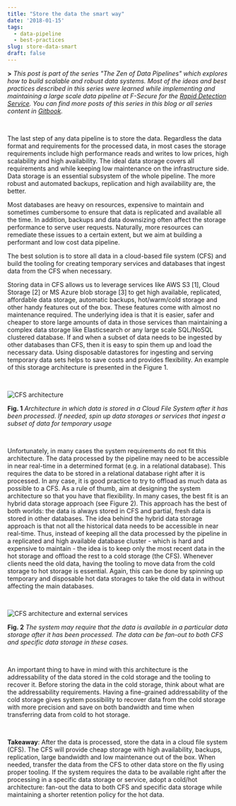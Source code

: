 ```yaml
---
title: "Store the data the smart way"
date: '2018-01-15'
tags:
  - data-pipeline
  - best-practices
slug: store-data-smart
draft: false
---
```


**>** *This post is part of the series "The Zen of Data Pipelines" which explores how to build scalable and robust data systems. Most of the ideas and best practices described in this series were learned while implementing and maintaining a large scale data pipeline at F-Secure for the [Rapid Detection Service](https://www.f-secure.com/en/web/business_global/rapid-detection-service). You can find more posts of this series in this blog or all series content in [Gitbook](https://www.gitbook.com/book/gpestana/the-zen-of-data-pipelines/details).*

<br>

The last step of any data pipeline is to store the data. Regardless the data format and requirements for the processed data, in most cases the storage requirements include high performance reads and writes to low prices, high scalability and high availability. The ideal data storage covers all requirements and while keeping low maintenance on the infrastructure side. Data storage is an essential subsystem of the whole pipeline. The more robust and automated backups, replication and high availability are, the better.

Most databases are heavy on resources, expensive to maintain and sometimes cumbersome to ensure that data is replicated and available all the time. In addition, backups and data downsizing often affect the storage performance to serve user requests. Naturally, more resources can remediate these issues to a certain extent, but we aim at building a performant and low cost data pipeline.

The best solution is to store all data in a cloud-based file system (CFS) and build the tooling for creating temporary services and databases that ingest data from the CFS when necessary.

Storing data in CFS allows us to leverage services like AWS S3 [1], Cloud Storage [2] or MS Azure blob storage [3] to get high available, replicated, affordable data storage, automatic backups, hot/warm/cold storage and other handy features out of the box. These features come with almost no maintenance required. The underlying idea is that it is easier, safer and cheaper to store large amounts of data in those services than maintaining a complex data storage like Elasticsearch or any large scale SQL/NoSQL clustered database. If and when a subset of data needs to be ingested by other databases than CFS, then it is easy to spin them up and load the necessary data. Using disposable datastores for ingesting and serving temporary data sets helps to save costs and provides flexibility. An example of this storage architecture is presented in the Figure 1.

<br>

![CFS architecture](https://www.gpestana.com/static/data-fig1.jpg)

**Fig. 1** *Architecture in which data is stored in a Cloud File System after it has been processed. If needed, spin up data storages or services that ingest a subset of data for temporary usage*

<br>

Unfortunately, in many cases the system requirements do not fit this architecture. The data processed by the pipeline may need to be accessible in near real-time in a determined format (e.g. in a relational database). This requires the data to be stored in a relational database right after it is processed. In any case, it is good practice to try to offload as much data as possible to a CFS. As a rule of thumb, aim at designing the system architecture so that you have that flexibility. In many cases, the best fit is an hybrid data storage approach (see Figure 2). This approach has the best of both worlds: the data is always stored in CFS and partial, fresh data is stored in other databases. The idea behind the hybrid data storage approach is that not all the historical data needs to be accessible in near real-time. Thus, instead of keeping all the data processed by the pipeline in a replicated and high available database cluster - which is hard and expensive to maintain - the idea is to keep only the most recent data in the hot storage and offload the rest to a cold storage (the CFS). Whenever clients need the old data, having the tooling to move data from the cold storage to hot storage is essential. Again, this can be done by spinning up temporary and disposable hot data storages to take the old data in without affecting the main databases. 

<br>

![CFS architecture and external services](https://www.gpestana.com/static/data-fig2.jpg)

**Fig. 2** *The system may require that the data is available in a particular data storage after it has been processed. The data can be fan-out to both CFS and specific data storage in these cases.*

<br>

An important thing to have in mind with this architecture is the addressability of the data stored in the cold storage and the tooling to recover it. Before storing the data in the cold storage, think about what are the addressability requirements. Having a fine-grained addressability of the cold storage gives system possibility to recover data from the cold storage with more precision and save on both bandwidth and time when transferring data from cold to hot storage.

<br>

**Takeaway**: After the data is processed, store the data in a cloud file system (CFS). The CFS will provide cheap storage with high availability, backups, replication, large bandwidth and low maintenance out of the box. When needed, transfer the data from the CFS to other data store on the fly using proper tooling. If the system requires the data to be available right after the processing in a specific data storage or service, adopt a cold/hot architecture: fan-out the data to both CFS and specific data storage while maintaining a shorter retention policy for the hot data. 

